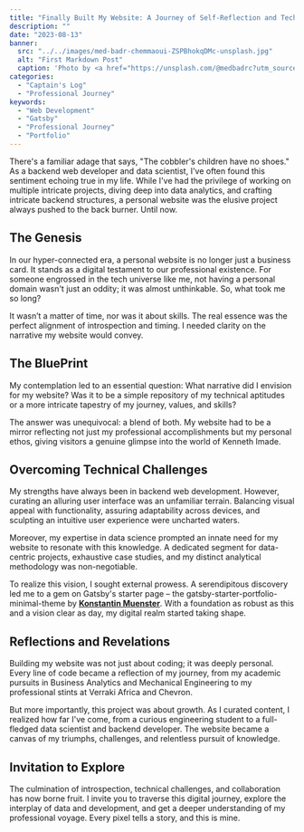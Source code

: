 ```yaml
---
title: "Finally Built My Website: A Journey of Self-Reflection and Technical Triumph"
description: ""
date: "2023-08-13"
banner:
  src: "../../images/med-badr-chemmaoui-ZSPBhokqDMc-unsplash.jpg"
  alt: "First Markdown Post"
  caption: 'Photo by <a href="https://unsplash.com/@medbadrc?utm_source=unsplash&utm_medium=referral&utm_content=creditCopyText">Med Badr  Chemmaoui</a> on <a href="https://unsplash.com/photos/ZSPBhokqDMc?utm_source=unsplash&utm_medium=referral&utm_content=creditCopyText">Unsplash</a>'
categories:
  - "Captain's Log"
  - "Professional Journey"
keywords:
  - "Web Development"
  - "Gatsby"
  - "Professional Journey"
  - "Portfolio"
---
```


There's a familiar adage that says, "The cobbler's children have no shoes." As a backend web developer and data scientist, I've often found this sentiment echoing true in my life. While I've had the privilege of working on multiple intricate projects, diving deep into data analytics, and crafting intricate backend structures, a personal website was the elusive project always pushed to the back burner. Until now.

## The Genesis
In our hyper-connected era, a personal website is no longer just a business card. It stands as a digital testament to our professional existence. For someone engrossed in the tech universe like me, not having a personal domain wasn't just an oddity; it was almost unthinkable. So, what took me so long?

It wasn’t a matter of time, nor was it about skills. The real essence was the perfect alignment of introspection and timing. I needed clarity on the narrative my website would convey.

## The BluePrint
My contemplation led to an essential question: What narrative did I envision for my website? Was it to be a simple repository of my technical aptitudes or a more intricate tapestry of my journey, values, and skills?

The answer was unequivocal: a blend of both. My website had to be a mirror reflecting not just my professional accomplishments but my personal ethos, giving visitors a genuine glimpse into the world of Kenneth Imade.

## Overcoming Technical Challenges
My strengths have always been in backend web development. However, curating an alluring user interface was an unfamiliar terrain. Balancing visual appeal with functionality, assuring adaptability across devices, and sculpting an intuitive user experience were uncharted waters.

Moreover, my expertise in data science prompted an innate need for my website to resonate with this knowledge. A dedicated segment for data-centric projects, exhaustive case studies, and my distinct analytical methodology was non-negotiable.

To realize this vision, I sought external prowess. A serendipitous discovery led me to a gem on Gatsby's starter page – the gatsby-starter-portfolio-minimal-theme by **<u>[Konstantin Muenster](https://konstantin.digital)</u>**. With a foundation as robust as this and a vision clear as day, my digital realm started taking shape.

## Reflections and Revelations
Building my website was not just about coding; it was deeply personal. Every line of code became a reflection of my journey, from my academic pursuits in Business Analytics and Mechanical Engineering to my professional stints at Verraki Africa and Chevron.

But more importantly, this project was about growth. As I curated content, I realized how far I've come, from a curious engineering student to a full-fledged data scientist and backend developer. The website became a canvas of my triumphs, challenges, and relentless pursuit of knowledge.

## Invitation to Explore
The culmination of introspection, technical challenges, and collaboration has now borne fruit. I invite you to traverse this digital journey, explore the interplay of data and development, and get a deeper understanding of my professional voyage. Every pixel tells a story, and this is mine.